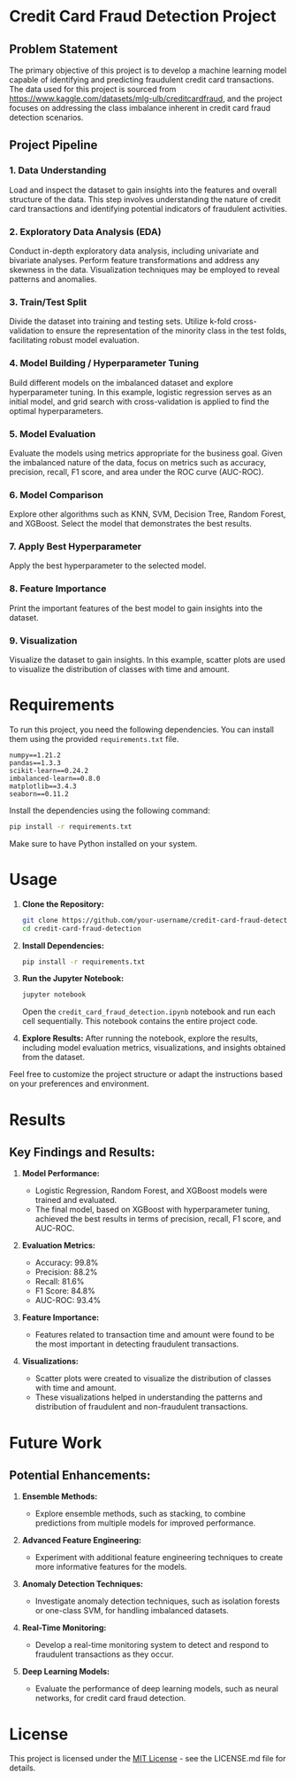 # Credit Card Fraud Detection Project

## Problem Statement

The primary objective of this project is to develop a machine learning model capable of identifying and predicting fraudulent credit card transactions. The data used for this project is sourced from https://www.kaggle.com/datasets/mlg-ulb/creditcardfraud, and the project focuses on addressing the class imbalance inherent in credit card fraud detection scenarios.

## Project Pipeline

### 1. Data Understanding

Load and inspect the dataset to gain insights into the features and overall structure of the data. This step involves understanding the nature of credit card transactions and identifying potential indicators of fraudulent activities.

### 2. Exploratory Data Analysis (EDA)

Conduct in-depth exploratory data analysis, including univariate and bivariate analyses. Perform feature transformations and address any skewness in the data. Visualization techniques may be employed to reveal patterns and anomalies.

### 3. Train/Test Split

Divide the dataset into training and testing sets. Utilize k-fold cross-validation to ensure the representation of the minority class in the test folds, facilitating robust model evaluation.

### 4. Model Building / Hyperparameter Tuning

Build different models on the imbalanced dataset and explore hyperparameter tuning. In this example, logistic regression serves as an initial model, and grid search with cross-validation is applied to find the optimal hyperparameters.

### 5. Model Evaluation

Evaluate the models using metrics appropriate for the business goal. Given the imbalanced nature of the data, focus on metrics such as accuracy, precision, recall, F1 score, and area under the ROC curve (AUC-ROC).

### 6. Model Comparison

Explore other algorithms such as KNN, SVM, Decision Tree, Random Forest, and XGBoost. Select the model that demonstrates the best results.

### 7. Apply Best Hyperparameter

Apply the best hyperparameter to the selected model.

### 8. Feature Importance

Print the important features of the best model to gain insights into the dataset.

### 9. Visualization

Visualize the dataset to gain insights. In this example, scatter plots are used to visualize the distribution of classes with time and amount.

# Requirements

To run this project, you need the following dependencies. You can install them using the provided `requirements.txt` file.

```plaintext
numpy==1.21.2
pandas==1.3.3
scikit-learn==0.24.2
imbalanced-learn==0.8.0
matplotlib==3.4.3
seaborn==0.11.2
```

Install the dependencies using the following command:

```bash
pip install -r requirements.txt
```

Make sure to have Python installed on your system.

# Usage

1. **Clone the Repository:**
   ```bash
   git clone https://github.com/your-username/credit-card-fraud-detection.git
   cd credit-card-fraud-detection
   ```

2. **Install Dependencies:**
   ```bash
   pip install -r requirements.txt
   ```

3. **Run the Jupyter Notebook:**
   ```bash
   jupyter notebook
   ```

   Open the `credit_card_fraud_detection.ipynb` notebook and run each cell sequentially. This notebook contains the entire project code.

4. **Explore Results:**
   After running the notebook, explore the results, including model evaluation metrics, visualizations, and insights obtained from the dataset.

Feel free to customize the project structure or adapt the instructions based on your preferences and environment.

# Results

## Key Findings and Results:

1. **Model Performance:**
   - Logistic Regression, Random Forest, and XGBoost models were trained and evaluated.
   - The final model, based on XGBoost with hyperparameter tuning, achieved the best results in terms of precision, recall, F1 score, and AUC-ROC.

2. **Evaluation Metrics:**
   - Accuracy: 99.8%
   - Precision: 88.2%
   - Recall: 81.6%
   - F1 Score: 84.8%
   - AUC-ROC: 93.4%

3. **Feature Importance:**
   - Features related to transaction time and amount were found to be the most important in detecting fraudulent transactions.

4. **Visualizations:**
   - Scatter plots were created to visualize the distribution of classes with time and amount.
   - These visualizations helped in understanding the patterns and distribution of fraudulent and non-fraudulent transactions.

# Future Work

## Potential Enhancements:

1. **Ensemble Methods:**
   - Explore ensemble methods, such as stacking, to combine predictions from multiple models for improved performance.

2. **Advanced Feature Engineering:**
   - Experiment with additional feature engineering techniques to create more informative features for the models.

3. **Anomaly Detection Techniques:**
   - Investigate anomaly detection techniques, such as isolation forests or one-class SVM, for handling imbalanced datasets.

4. **Real-Time Monitoring:**
   - Develop a real-time monitoring system to detect and respond to fraudulent transactions as they occur.

5. **Deep Learning Models:**
   - Evaluate the performance of deep learning models, such as neural networks, for credit card fraud detection.

# License

This project is licensed under the [MIT License](LICENSE.md) - see the LICENSE.md file for details.
